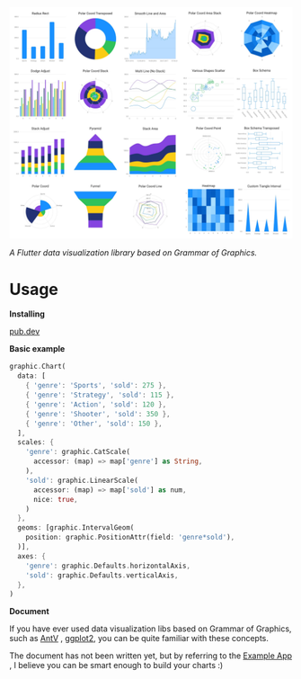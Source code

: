 ![examples](./devdoc/examples.jpg)



*A Flutter data visualization library based on Grammar of Graphics.*



# Usage

**Installing**

[pub.dev](https://pub.dev/packages/graphic/install) 

**Basic example**

```dart
graphic.Chart(
  data: [
    { 'genre': 'Sports', 'sold': 275 },
    { 'genre': 'Strategy', 'sold': 115 },
    { 'genre': 'Action', 'sold': 120 },
    { 'genre': 'Shooter', 'sold': 350 },
    { 'genre': 'Other', 'sold': 150 },
  ],
  scales: {
    'genre': graphic.CatScale(
      accessor: (map) => map['genre'] as String,
    ),
    'sold': graphic.LinearScale(
      accessor: (map) => map['sold'] as num,
      nice: true,
    )
  },
  geoms: [graphic.IntervalGeom(
    position: graphic.PositionAttr(field: 'genre*sold'),
  )],
  axes: {
    'genre': graphic.Defaults.horizontalAxis,
    'sold': graphic.Defaults.verticalAxis,
  },
)
```

**Document**

If you have ever used data visualization libs based on Grammar of Graphics, such as [AntV](https://antv.vision/en) , [ggplot2](https://ggplot2.tidyverse.org/), you can be quite familiar with these concepts.

The document has not been written yet, but by referring to the [Example App](https://github.com/entronad/graphic/tree/master/example) , I believe you can be smart enough to build your charts :)

